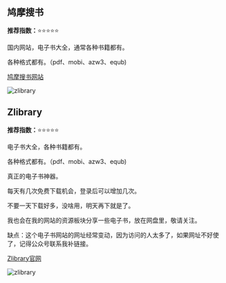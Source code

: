

## 鸠摩搜书

**推荐指数：**⭐️⭐️⭐️⭐️⭐️

国内网站，电子书大全，通常各种书籍都有。

各种格式都有。（pdf、mobi、azw3、equb)

[鸠摩搜书网站](https://www.jiumodiary.com/)

![zlibrary](https://www.nullpointer.site/images/jiumo.png)



## Zlibrary

**推荐指数：**⭐️⭐️⭐️⭐️⭐️

电子书大全，各种书籍都有。

各种格式都有。（pdf、mobi、azw3、equb)

真正的电子书神器。

每天有几次免费下载机会，登录后可以增加几次。

不要一天下载好多，没啥用，明天再下就是了。

我也会在我的网站的资源板块分享一些电子书，放在网盘里，敬请关注。

缺点：这个电子书网站的网址经常变动，因为访问的人太多了，如果网址不好使了，记得公众号联系我补链接。

[Zlibrary官网](https://zh.book4you.org/)

![zlibrary](https://www.nullpointer.site/images/zlibrary.png)

